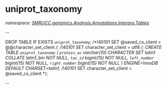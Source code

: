 ﻿# uniprot_taxonomy
_namespace: [SMRUCC.genomics.Analysis.Annotations.Interpro.Tables](./index.md)_

--
 
 DROP TABLE IF EXISTS `uniprot_taxonomy`;
 /*!40101 SET @saved_cs_client = @@character_set_client */;
 /*!40101 SET character_set_client = utf8 */;
 CREATE TABLE `uniprot_taxonomy` (
 `protein_ac` varchar(10) CHARACTER SET latin1 COLLATE latin1_bin NOT NULL,
 `tax_id` bigint(15) NOT NULL,
 `left_number` bigint(15) NOT NULL,
 `right_number` bigint(15) NOT NULL
 ) ENGINE=InnoDB DEFAULT CHARSET=latin1;
 /*!40101 SET character_set_client = @saved_cs_client */;
 
 --




